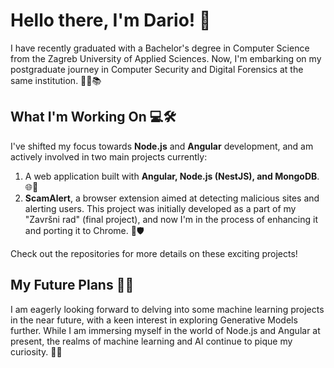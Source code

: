# Hello there, I'm Dario! 👋

I have recently graduated with a Bachelor's degree in Computer Science from the Zagreb University of Applied Sciences. Now, I'm embarking on my postgraduate journey in Computer Security and Digital Forensics at the same institution. 👨‍💻📚

## What I'm Working On 💻🛠️

I've shifted my focus towards **Node.js** and **Angular** development, and am actively involved in two main projects currently:

1. A web application built with **Angular, Node.js (NestJS), and MongoDB**. 🌐🔨
2. **ScamAlert**, a browser extension aimed at detecting malicious sites and alerting users. This project was initially developed as a part of my "Završni rad" (final project), and now I'm in the process of enhancing it and porting it to Chrome. 🚀🛡️

Check out the repositories for more details on these exciting projects!

## My Future Plans 🔭🔬

I am eagerly looking forward to delving into some machine learning projects in the near future, with a keen interest in exploring Generative Models further. While I am immersing myself in the world of Node.js and Angular at present, the realms of machine learning and AI continue to pique my curiosity. 🧠💡
